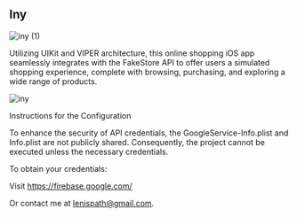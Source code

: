 
## Iny

![iny (1)](https://github.com/Salander7/Salander7/assets/136610570/63daa8aa-21f8-4c68-b348-c1deba680b28)

Utilizing UIKit and VIPER architecture, this online shopping iOS app seamlessly integrates with the FakeStore API to offer users a simulated shopping experience, complete with browsing, purchasing, and exploring a wide range of products.

![iny](https://github.com/Salander7/Salander7/assets/136610570/b7194e8c-f9f0-4114-af56-34a082f8fe29)


Instructions for the Configuration

To enhance the security of API credentials, the GoogleService-Info.plist and Info.plist are not publicly shared. Consequently, the project cannot be executed unless the necessary credentials.

To obtain your credentials:

Visit https://firebase.google.com/

Or contact me at lenispath@gmail.com.

